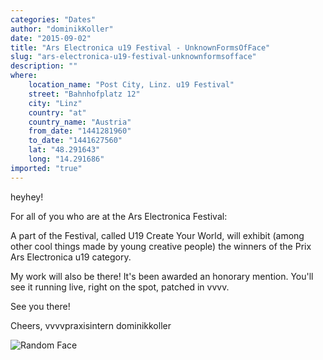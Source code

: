 ```yaml
---
categories: "Dates"
author: "dominikKoller"
date: "2015-09-02"
title: "Ars Electronica u19 Festival - UnknownFormsOfFace"
slug: "ars-electronica-u19-festival-unknownformsofface"
description: ""
where: 
    location_name: "Post City, Linz. u19 Festival"
    street: "Bahnhofplatz 12"
    city: "Linz"
    country: "at"
    country_name: "Austria"
    from_date: "1441281960"
    to_date: "1441627560"
    lat: "48.291643"
    long: "14.291686"
imported: "true"
---
```



heyhey!

For all of you who are at the Ars Electronica Festival:

A part of the Festival, called U19 Create Your World, will exhibit (among other cool things made by young creative people) the winners of the Prix Ars Electronica u19 category. 

My work [](http://dominikkoller.net/UnknownFormsOfFace) will also be there! It's been awarded an honorary mention.
You'll see it running live, right on the spot, patched in vvvv.

See you there!

Cheers,
vvvvpraxisintern dominikkoller

![Random Face](randomFace4.png) 

